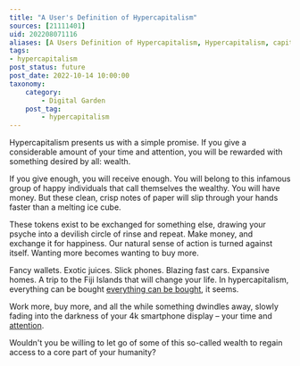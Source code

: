 ```yaml
---
title: "A User's Definition of Hypercapitalism"
sources: [21111401]
uid: 202208071116
aliases: [A Users Definition of Hypercapitalism, Hypercapitalism, capitalism, capitalistic system]
tags: 
- hypercapitalism
post_status: future
post_date: 2022-10-14 10:00:00
taxonomy:
    category:
        - Digital Garden
    post_tag:
        - hypercapitalism
---
```


Hypercapitalism presents us with a simple promise. If you give a considerable amount of your time and attention, you will be rewarded with something desired by all: wealth. 

If you give enough, you will receive enough. You will belong to this infamous group of happy individuals that call themselves the wealthy. You will have money. But these clean, crisp notes of paper will slip through your hands faster than a melting ice cube.

These tokens exist to be exchanged for something else, drawing your psyche into a devilish circle of rinse and repeat. Make money, and exchange it for happiness. Our natural sense of action is turned against itself. Wanting more becomes wanting to buy more.

Fancy wallets. Exotic juices. Slick phones. Blazing fast cars. Expansive homes. A trip to the Fiji Islands that will change your life. In hypercapitalism, everything can be bought [everything can be bought](./the-global-advertising-industry.md), it seems.

Work more, buy more, and all the while something dwindles away, slowly fading into the darkness of your 4k smartphone display – your time and [attention](./the-practice-of-paying-attention.md).

Wouldn't you be willing to let go of some of this so-called wealth to regain access to a core part of your humanity?